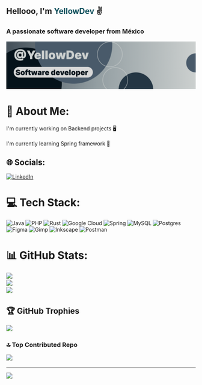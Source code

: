 ## Hellooo, I'm <span style="color: #0a4e5a;">YellowDev</span> ✌️
### A passionate software developer from México
![Banner](/Banner.png)
# 💫 About Me:
I'm currently working on Backend projects 🖥️<br><br>I'm currently learning Spring framework 🌿


## 🌐 Socials:
[![LinkedIn](https://img.shields.io/badge/LinkedIn-%230077B5.svg?logo=linkedin&logoColor=white)](https://linkedin.com/in/mario-enrique-echevarria-santillán-23b28821b/) 

# 💻 Tech Stack:
![Java](https://img.shields.io/badge/java-%23ED8B00.svg?style=for-the-badge&logo=openjdk&logoColor=white) ![PHP](https://img.shields.io/badge/php-%23777BB4.svg?style=for-the-badge&logo=php&logoColor=white) ![Rust](https://img.shields.io/badge/rust-%23000000.svg?style=for-the-badge&logo=rust&logoColor=white) ![Google Cloud](https://img.shields.io/badge/GoogleCloud-%234285F4.svg?style=for-the-badge&logo=google-cloud&logoColor=white) ![Spring](https://img.shields.io/badge/spring-%236DB33F.svg?style=for-the-badge&logo=spring&logoColor=white) ![MySQL](https://img.shields.io/badge/mysql-4479A1.svg?style=for-the-badge&logo=mysql&logoColor=white) ![Postgres](https://img.shields.io/badge/postgres-%23316192.svg?style=for-the-badge&logo=postgresql&logoColor=white) ![Figma](https://img.shields.io/badge/figma-%23F24E1E.svg?style=for-the-badge&logo=figma&logoColor=white) ![Gimp](https://img.shields.io/badge/Gimp-657D8B?style=for-the-badge&logo=gimp&logoColor=FFFFFF) ![Inkscape](https://img.shields.io/badge/Inkscape-e0e0e0?style=for-the-badge&logo=inkscape&logoColor=080A13) ![Postman](https://img.shields.io/badge/Postman-FF6C37?style=for-the-badge&logo=postman&logoColor=white)
# 📊 GitHub Stats:
![](https://github-readme-stats.vercel.app/api?username=MarioYellowy&theme=dark&hide_border=false&include_all_commits=true&count_private=true)<br/>
![](https://github-readme-streak-stats.herokuapp.com/?user=MarioYellowy&theme=dark&hide_border=false)<br/>
![](https://github-readme-stats.vercel.app/api/top-langs/?username=MarioYellowy&theme=dark&hide_border=false&include_all_commits=true&count_private=true&layout=compact)

## 🏆 GitHub Trophies
![](https://github-profile-trophy.vercel.app/?username=MarioYellowy&theme=nord&no-frame=false&no-bg=false&margin-w=4)

### 🔝 Top Contributed Repo
![](https://github-contributor-stats.vercel.app/api?username=MarioYellowy&limit=5&theme=dark&combine_all_yearly_contributions=true)

---
[![](https://visitcount.itsvg.in/api?id=MarioYellowy&icon=5&color=3)](https://visitcount.itsvg.in)

<!-- Proudly created with GPRM ( https://gprm.itsvg.in ) -->
